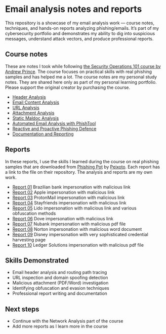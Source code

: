 # Email analysis notes and reports
  
This repository is a showcase of my email analysis work — course notes, techniques, and hands-on reports analyzing phishing/emails. It’s part of my cybersecurity portfolio and demonstrates my ability to dig into suspicious messages, understand attack vectors, and produce professional reports.  
  
## Course notes
These are notes I took while following [the Security Operations 101 course by Andrew Prince](https://academy.tcm-sec.com/p/security-operations-soc-101). The course focuses on practical skills with real phishing samples and has helped me a lot. The course notes are my personal study notes. They are shared here only as part of my personal learning portfolio. Please support the original creator by purchasing the course.  
- [Header Analysis](https://github.com/Stefan-Brewer/Email-Analysis/blob/main/notes/01%20Header%20Analysis.pdf)
- [Email Content Analysis](https://github.com/Stefan-Brewer/Email-Analysis/blob/main/notes/02%20Email%20Content%20Analysis.pdf)
- [URL Analysis](https://github.com/Stefan-Brewer/Email-Analysis/blob/main/notes/03%20URL%20Analysis.pdf)
- [Attachment Analysis](https://github.com/Stefan-Brewer/Email-Analysis/blob/main/notes/04%20Attachment%20Analysis.pdf)
- [Static Maldoc Analysis](https://github.com/Stefan-Brewer/Email-Analysis/blob/main/notes/05%20Static%20Maldoc%20Analysis.pdf)
- [Automated Email Analysis with PhishTool](https://github.com/Stefan-Brewer/Email-Analysis/blob/main/notes/06%20Automated%20Email%20Analysis%20with%20PhishTool.pdf)
- [Reactive and Proactive Phishing Defence](https://github.com/Stefan-Brewer/Email-Analysis/blob/main/notes/07%20Reactive%20and%20Proactive%20Phishing%20Defence.pdf)
- [Documentation and Reporting](https://github.com/Stefan-Brewer/Email-Analysis/blob/main/notes/08%20Documentation%20and%20Reporting.pdf)
  
## Reports
In these reports, I use the skills I learned during the course on real phishing samples that are downloaded from [Phishing Pot](https://github.com/rf-peixoto/phishing_pot) by [Peixoto](https://github.com/rf-peixoto). Each report has a link to the file on their repository. The analysis and reports are my own work.  
- [Report 01](https://github.com/Stefan-Brewer/Email-Analysis/blob/main/reports/Report%2001.pdf) Brazilian bank impersonation with malicious link
- [Report 02](https://github.com/Stefan-Brewer/Email-Analysis/blob/main/reports/Report%2002.pdf) Apple impersonation with malicious link
- [Report 03](https://github.com/Stefan-Brewer/Email-Analysis/blob/main/reports/Report%2003.pdf) ProtonMail impersonation with malicious link
- [Report 04](https://github.com/Stefan-Brewer/Email-Analysis/blob/main/reports/Report%2004.pdf) Stayfriends impersonation with malicious link
- [Report 05](https://github.com/Stefan-Brewer/Email-Analysis/blob/main/reports/Report%2005.pdf) Lido impersonation with malicious link and various obfuscation methods
- [Report 06](https://github.com/Stefan-Brewer/Email-Analysis/blob/main/reports/Report%2006.pdf) Dove impersonation with malicious link
- [Report 07](https://github.com/Stefan-Brewer/Email-Analysis/blob/main/reports/Report%2007.pdf) Nubank impersonation with malicious pdf file
- [Report 08](https://github.com/Stefan-Brewer/Email-Analysis/blob/main/reports/Report%2008.pdf) Norton impersonation with malicious word document
- [Report 09](https://github.com/Stefan-Brewer/Email-Analysis/blob/main/reports/Report%2009.pdf) Disney impersonation with very sophisticated credential harvesting page
- [Report 10](https://github.com/Stefan-Brewer/Email-Analysis/blob/main/reports/Report%2010.pdf) Ledger Solutions impersonation with malicious pdf file
  
## Skills Demonstrated
- Email header analysis and routing path tracing  
- URL inspection and domain spoofing detection  
- Malicious attachment (PDF/Word) investigation  
- Identifying obfuscation and evasion techniques  
- Professional report writing and documentation  

## Next steps
- Continue with the Network Analysis part of the course
- Add more reports as I learn more in the course
